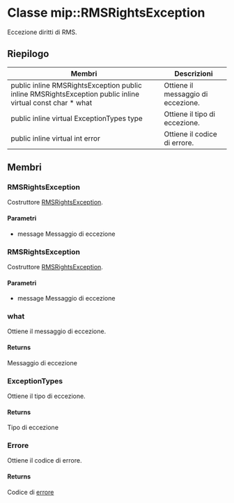 # <a name="class-miprmsrightsexception"></a>Classe mip::RMSRightsException 
Eccezione diritti di RMS.
## <a name="summary"></a>Riepilogo
 Membri                        | Descrizioni                                
--------------------------------|---------------------------------------------
public inline  RMSRightsException public inline  RMSRightsException public inline virtual const char * what | Ottiene il messaggio di eccezione.
public inline virtual ExceptionTypes type | Ottiene il tipo di eccezione.
public inline virtual int error | Ottiene il codice di errore.
## <a name="members"></a>Membri
### <a name="rmsrightsexception"></a>RMSRightsException
Costruttore [RMSRightsException](#classmip_1_1_r_m_s_rights_exception).
#### <a name="parameters"></a>Parametri
* message Messaggio di eccezione
### <a name="rmsrightsexception"></a>RMSRightsException
Costruttore [RMSRightsException](#classmip_1_1_r_m_s_rights_exception).
#### <a name="parameters"></a>Parametri
* message Messaggio di eccezione
### <a name="what"></a>what
Ottiene il messaggio di eccezione.
#### <a name="returns"></a>Returns
Messaggio di eccezione
### <a name="exceptiontypes"></a>ExceptionTypes
Ottiene il tipo di eccezione.
#### <a name="returns"></a>Returns
Tipo di eccezione
### <a name="error"></a>Errore
Ottiene il codice di errore.
#### <a name="returns"></a>Returns
Codice di [errore](#classmip_1_1_error)